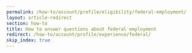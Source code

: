 ```yaml
---
permalink: /how-to/account/profile/eligibility/federal-employment/
layout: article-redirect
section: how-to
title: How to answer questions about federal employment
redirect: /how-to/account/profile/experience/federal/
skip_index: true
---
```

